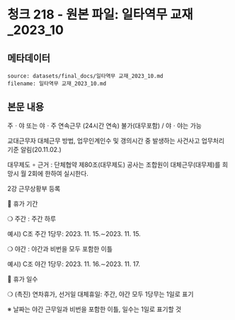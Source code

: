 # 청크 218 - 원본 파일: 일타역무 교재_2023_10

## 메타데이터

```
source: datasets/final_docs/일타역무 교재_2023_10.md
filename: 일타역무 교재_2023_10.md
```

## 본문 내용

주ㆍ야 또는 야ㆍ주 연속근무 (24시간 연속) 불가(대무포함) / 야ㆍ야는 가능

교대근무자 대체근무 방법, 업무인계인수 및 갱의시간 중 발생하는 사건사고 업무처리 기준 알림(20.11.02.)

대무제도  ∘ 근거 : 단체협약  제80조(대무제도) 공사는 조합원이 대체근무(대무제)를 희망시 월 2회에 한하여 실시한다.

2강 근무상황부 등록

󰊱 휴가 기간

❍ 주간 : 주간 하루

예시) C조 주간 1당무: 2023. 11. 15.∼2023. 11. 15.

❍ 야간 : 야간과 비번을 모두 포함한 이틀

예시) C조 야간 1당무: 2023. 11. 16.∼2023. 11. 17.

󰊲 휴가 일수

❍ (촉진) 연차휴가, 선거일 대체휴일: 주간, 야간 모두 1당무는 1일로 표기

※ 날짜는 야간 근무일과 비번을 포함한 이틀, 일수는 1일로 표기할 것